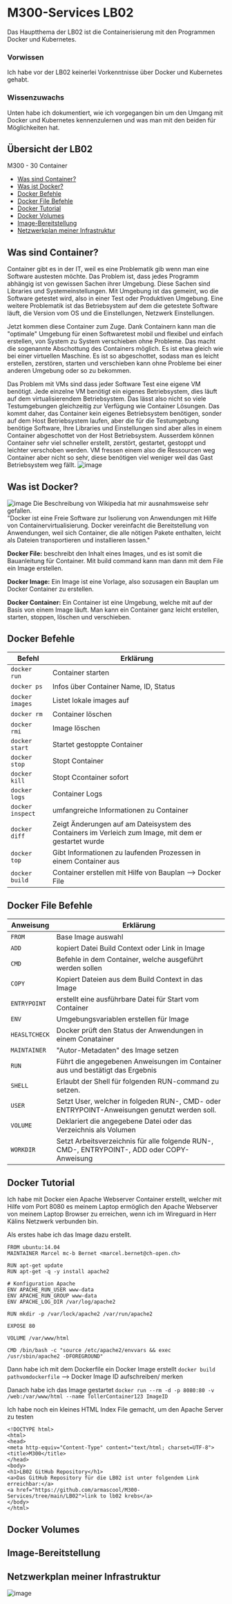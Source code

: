 
# M300-Services LB02

Das Hauptthema der LB02 ist die Containerisierung mit den Programmen Docker und Kubernetes.

### Vorwissen
Ich habe vor der LB02 keinerlei Vorkenntnisse über Docker und Kubernetes gehabt.

### Wissenzuwachs
Unten habe ich dokumentiert, wie ich vorgegangen bin um den Umgang mit Docker und Kubernetes kennenzulernen und was man mit den beiden für Möglichkeiten hat.


## Übersicht der LB02

M300 - 30 Container

* [Was sind Container?](https://github.com/armascool/M300-Services/blob/main/LB02/README.md#was-sind-container)
* [Was ist Docker?](https://github.com/armascool/M300-Services/blob/main/LB02/README.md#was-ist-docker)
* [Docker Befehle](https://github.com/armascool/M300-Services/blob/main/LB02/README.md#docker-befehle)
* [Docker File Befehle](https://github.com/armascool/M300-Services/blob/main/LB02/README.md#docker-file-befehle)
* [Docker Tutorial](https://github.com/armascool/M300-Services/blob/main/LB02/README.md#docker-tutorial)
* [Docker Volumes](https://github.com/armascool/M300-Services/blob/main/LB02/README.md#docker-volumes)
* [Image-Bereitstellung](https://github.com/armascool/M300-Services/blob/main/LB02/README.md#image-bereitstellung)
* [Netzwerkplan meiner Infrastruktur](https://github.com/armascool/M300-Services/blob/main/LB02/README.md#netzwerkplan-meiner-infrastruktur)


## Was sind Container?
Container gibt es in der IT, weil es eine Problematik gib wenn man eine Software austesten möchte. Das Problem ist, dass jedes Programm abhängig ist von gewissen Sachen ihrer Umgebung. Diese Sachen sind Libraries und Systemeinstellungen. Mit Umgebung ist das gemeint, wo die Software getestet wird, also in einer Test oder Produktiven Umgebung. Eine weitere Problematik ist das Betriebsystem auf dem die getestete Software läuft, die Version vom OS und die Einstellungen, Netzwerk Einstellungen. 

Jetzt kommen diese Container zum Zuge. Dank Containern kann man die "optimale" Umgebung für einen Softwaretest mobil und flexibel und einfach erstellen, von System zu System verschieben ohne Probleme. Das macht die sogenannte Abschottung des Containers möglich. Es ist etwa gleich wie bei einer virtuellen Maschine. Es ist so abgeschottet, sodass man es leicht erstellen, zerstören, starten und verschieben kann ohne Probleme bei einer anderen Umgebung oder so zu bekommen.

Das Problem mit VMs sind dass jeder Software Test eine eigene VM benötigt. Jede einzelne VM benötigt ein eigenes Betriebsystem, dies läuft auf dem virtualisierendem Betriebsystem. Das lässt also nicht so viele Testumgebungen gleichzeitig zur Verfügung wie Container Lösungen. Das kommt daher, das Container kein eigenes Betriebsystem benötigen, sonder auf dem Host Betriebsystem laufen, aber die für die Testumgebung benötige Software, Ihre Libraries und Einstellungen sind aber alles in einem Container abgeschottet von der Host Betriebsystem. Ausserdem können Container sehr viel schneller erstellt, zerstört, gestartet, gestoppt und leichter verschoben werden. VM fressen einem also die Ressourcen weg Container aber nicht so sehr, diese benötigen viel weniger weil das Gast Betriebsystem weg fällt. 
![image](https://user-images.githubusercontent.com/78543196/115438399-a3202700-a20d-11eb-926b-c137a89a7249.png)

## Was ist Docker?
![image](https://user-images.githubusercontent.com/78543196/115438691-fc885600-a20d-11eb-8d73-af94b01e8e36.png)
Die Beschreibung von Wikipedia hat mir ausnahmsweise sehr gefallen.   
"Docker ist eine Freie Software zur Isolierung von Anwendungen mit Hilfe von Containervirtualisierung. Docker vereinfacht die Bereitstellung von Anwendungen, weil sich Container, die alle nötigen Pakete enthalten, leicht als Dateien transportieren und installieren lassen."  

**Docker File:** beschreibt den Inhalt eines Images, und es ist somit die Bauanleitung für Container. Mit build command kann man dann mit dem File ein Image erstellen. 
  
**Docker Image:** Ein Image ist eine Vorlage, also sozusagen ein Bauplan um Docker Container zu erstellen.   
  
**Docker Container:** Ein Container ist eine Umgebung, welche mit auf der Basis von einem Image läuft. Man kann ein Container ganz leicht erstellen, starten, stoppen, löschen und verschieben.
## Docker Befehle
Befehl | Erklärung 
------------ | ------------- | 
`docker run` | Container starten 
`docker ps` |Infos über Container Name, ID, Status 
`docker images` | Listet lokale images auf
`docker rm` | Container löschen
`docker rmi` | Image löschen
`docker start` | Startet gestoppte Container
`docker stop` | Stopt Container
`docker kill` | Stopt Ccontainer sofort
`docker logs`| Container Logs
`docker inspect` | umfangreiche Informationen zu Container
`docker diff` | Zeigt Änderungen auf am Dateisystem des Containers im Verleich zum Image, mit dem er gestartet wurde
`docker top` | Gibt Informationen zu laufenden Prozessen in einem Container aus
`docker build` | Container erstellen mit Hilfe von Bauplan --> Docker File

## Docker File Befehle
Anweisung | Erklärung 
------------ | ------------- | 
`FROM` | Base Image auswahl
`ADD` | kopiert Datei Build Context oder Link in Image
`CMD` | Befehle in dem Container, welche ausgeführt werden sollen
`COPY` | Kopiert Dateien aus dem Build Context in das Image
`ENTRYPOINT` | erstellt eine ausführbare Datei für Start vom Container
`ENV` | Umgebungsvariablen erstellen für Image
`HEASLTCHECK` | Docker prüft den Status der Anwendungen in einem Conatainer
`MAINTAINER` | "Autor-Metadaten" des Image setzen
`RUN` | Führt die angegebenen Anweisungen im Container aus und bestätigt das Ergebnis
`SHELL` | Erlaubt der Shell für folgenden RUN-command zu setzen.
`USER` | Setzt User, welcher in folgeden RUN-, CMD- oder ENTRYPOINT-Anweisungen genutzt werden soll.
`VOLUME` | Deklariert die angegebene Datei oder das Verzeichnis als Volumen
`WORKDIR` | Setzt Arbeitsverzeichnis für alle folgende RUN-, CMD-, ENTRYPOINT-, ADD oder COPY-Anweisung
## Docker Tutorial
Ich habe mit Docker eien Apache Webserver Container erstellt, welcher mit Hilfe vom Port 8080 es meinem Laptop ermöglich den Apache Webserver von meinem Laptop Browser zu erreichen, wenn ich im Wireguard in Herr Kälins Netzwerk verbunden bin.  
  

Als erstes habe ich das Image dazu erstellt.  
```
FROM ubuntu:14.04
MAINTAINER Marcel mc-b Bernet <marcel.bernet@ch-open.ch>

RUN apt-get update
RUN apt-get -q -y install apache2

# Konfiguration Apache
ENV APACHE_RUN_USER www-data
ENV APACHE_RUN_GROUP www-data
ENV APACHE_LOG_DIR /var/log/apache2

RUN mkdir -p /var/lock/apache2 /var/run/apache2

EXPOSE 80

VOLUME /var/www/html

CMD /bin/bash -c "source /etc/apache2/envvars && exec /usr/sbin/apache2 -DFOREGROUND"
```

Dann habe ich mit dem Dockerfile ein Docker Image erstellt
`docker build pathvomdockerfile` --> Docker Image ID aufschreiben/ merken

Danach habe ich das Image gestartet
`docker run --rm -d -p 8080:80 -v /web:/var/www/html --name TollerContainer123 ImageID`

Ich habe noch ein kleines HTML Index File gemacht, um den Apache Server zu testen
```
<!DOCTYPE html>
<html>
<head>
<meta http-equiv="Content-Type" content="text/html; charset=UTF-8">
<title>M300</title>
</head>
<body>
<h1>LB02 GitHub Repository</h1>
<a>Das GitHub Repository für die LB02 ist unter folgendem Link erreichbar:</a>
<a href="https://github.com/armascool/M300-Services/tree/main/LB02">link to lb02 krebs</a>
</body>
</html>
```
## Docker Volumes
## Image-Bereitstellung
## Netzwerkplan meiner Infrastruktur
![image](https://user-images.githubusercontent.com/78543196/115443557-b46c3200-a213-11eb-9396-ece702c3d4d8.png)


